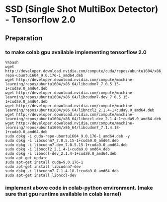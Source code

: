# SSD (Single Shot MultiBox Detector) - Tensorflow 2.0

## Preparation
### to make colab gpu available implementing tensorflow 2.0

```
%%bash
wget http://developer.download.nvidia.com/compute/cuda/repos/ubuntu1604/x86_64/cuda-repo-ubuntu1604_9.0.176-1_amd64.deb
wget http://developer.download.nvidia.com/compute/machine-learning/repos/ubuntu1604/x86_64/libcudnn7_7.0.5.15-1+cuda9.0_amd64.deb
wget http://developer.download.nvidia.com/compute/machine-learning/repos/ubuntu1604/x86_64/libcudnn7-dev_7.0.5.15-1+cuda9.0_amd64.deb
wget http://developer.download.nvidia.com/compute/machine-learning/repos/ubuntu1604/x86_64/libnccl2_2.1.4-1+cuda9.0_amd64.deb
wget http://developer.download.nvidia.com/compute/machine-learning/repos/ubuntu1604/x86_64/libnccl-dev_2.1.4-1+cuda9.0_amd64.deb
wget http://developer.download.nvidia.com/compute/machine-learning/repos/ubuntu1604/x86_64/libcudnn7_7.1.4.18-1+cuda9.0_amd64.deb
sudo dpkg -i cuda-repo-ubuntu1604_9.0.176-1_amd64.deb -y
sudo dpkg -i libcudnn7_7.0.5.15-1+cuda9.0_amd64.deb
sudo dpkg -i libcudnn7-dev_7.0.5.15-1+cuda9.0_amd64.deb
sudo dpkg -i libnccl2_2.1.4-1+cuda9.0_amd64.deb
sudo dpkg -i libnccl-dev_2.1.4-1+cuda9.0_amd64.deb
sudo apt-get update
sudo apt-get install cuda=9.0.176-1
sudo apt-get install libcudnn7-dev
sudo dpkg -i libcudnn7_7.1.4.18-1+cuda9.0_amd64.deb
sudo apt-get install libnccl-dev
```
### implement above code in colab-python environment. (make sure that gpu runtime available in colab kernel)
